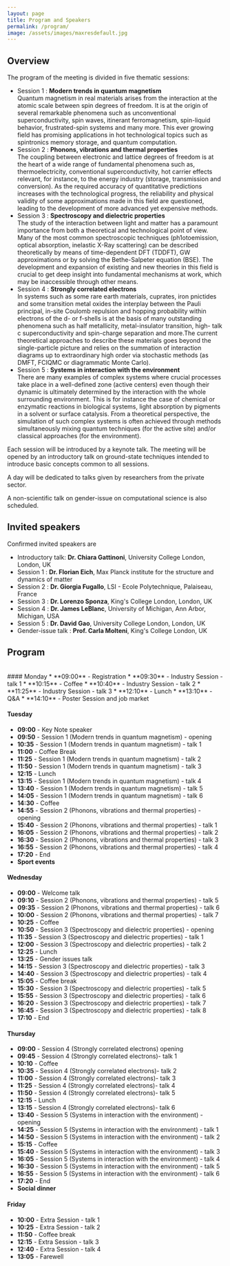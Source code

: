 ```yaml
---
layout: page
title: Program and Speakers
permalink: /program/
image: /assets/images/maxresdefault.jpg
---
```

## Overview
<b></b>

The program of the meeting is divided in five thematic sessions:

* Session 1 : **Modern trends in quantum magnetism** <br>
  Quantum magnetism in real materials arises from the interaction at the atomic scale between spin degrees of freedom. It is at the origin of several remarkable phenomena such as unconventional superconductivity, spin waves, itinerant ferromagnetism, spin-liquid behavior, frustrated-spin systems and many more. This ever growing field has promising applications in hot technological topics such as spintronics memory storage, and quantum computation.
* Session 2 : **Phonons, vibrations and thermal properties** <br>
  The coupling between electronic and lattice degrees of freedom is at the heart of a wide range of fundamental phenomena such as, thermoelectricity, conventional superconductivity, hot carrier effects relevant, for instance, to the energy industry (storage, transmission and conversion). As the required accuracy of quantitative predictions increases with the technological progress, the reliability and physical validity of some approximations made in this field are questioned, leading to the development of more advanced yet expensive methods.
* Session 3 : **Spectroscopy and dielectric properties** <br>
  The study of the interaction between light and matter has a paramount importance from both a theoretical and technological point of view. Many of the most common spectroscopic techniques (ph1otoemission, optical absorption, inelastic X-Ray scattering) can be described theoretically by means of time-dependent DFT (TDDFT), GW approximations or by solving the Bethe-Salpeter equation (BSE). The development and expansion of existing and new theories in this field is crucial to get deep insight into fundamental mechanisms at work, which may be inaccessible through other means.
* Session 4 : **Strongly correlated electrons** <br>
  In systems such as some rare earth materials, cuprates, iron pnictides and some transition metal oxides the interplay between the Pauli principal, in-site Coulomb repulsion and hopping probability within electrons of the d- or f-shells is at the basis of many outstanding phenomena such as half metallicity, metal-insulator transition, high- talk c superconductivity and spin-charge separation and more.The current theoretical approaches to describe these materials goes beyond the single-particle picture and relies on the summation of interaction diagrams up to extraordinary high order via stochastic methods (as DMFT, FCIQMC or diagrammatic Monte Carlo).
* Session 5 : **Systems in interaction with the environment** <br>
  There are many examples of complex systems where crucial processes take place in a well-defined zone (active centers) even though their dynamic is ultimately determined by the interaction with the whole surrounding environment. This is for instance the case of chemical or enzymatic reactions in biological systems, light absorption by pigments in a solvent or surface catalysis. From a theoretical perspective, the simulation of such complex systems is often achieved through methods simultaneously mixing quantum techniques (for the active site) and/or classical approaches (for the environment).

Each session will be introduced by a keynote talk.
The meeting will be opened by an introductory talk on ground-state techniques intended to introduce basic concepts common to all sessions.

A day will be dedicated to talks given by researchers from the private sector.

A non-scientific talk on gender-issue on computational science is also scheduled.

<!-- The detailed program will be announced as soon as possible. -->

## Invited speakers
<b></b>

Confirmed invited speakers are

* Introductory talk: **Dr. Chiara Gattinoni**, University College London, London, UK
* Session 1 : **Dr. Florian Eich**, Max Planck institute for the structure and dynamics of matter
* Session 2 : **Dr. Giorgia Fugallo**, LSI - Ecole Polytechnique, Palaiseau, France
* Session 3 : **Dr. Lorenzo Sponza**, King's College London, London, UK
* Session 4 : **Dr. James LeBlanc**, University of Michigan, Ann Arbor, Michigan, USA
* Session 5 : **Dr. David Gao**, University College London, London, UK
* Gender-issue talk : **Prof. Carla Molteni**, King's College London, UK

## Program
<br>
#### Monday
<!-- <h4 style="text-align: center;" markdown="1">Monday</h4> -->
* **09:00** - Registration
* **09:30** - Industry Session - talk 1
* **10:15** - Coffee
* **10:40** - Industry Session - talk 2
* **11:25** - Industry Session - talk 3
* **12:10** - Lunch
* **13:10** - Q&A
* **14:10** - Poster Session and job market

#### Tuesday
<!-- <h4 style="text-align: center;" markdown="1">Tuesday</h4> -->
* **09:00** - Key Note speaker
* **09:50** - Session 1 (Modern trends in quantum magnetism) - opening
* **10:35** - Session 1 (Modern trends in quantum magnetism) - talk 1
* **11:00** - Coffee Break
* **11:25** - Session 1 (Modern trends in quantum magnetism) - talk 2
* **11:50** - Session 1 (Modern trends in quantum magnetism) - talk 3
* **12:15** - Lunch
* **13:15** - Session 1 (Modern trends in quantum magnetism) - talk 4
* **13:40** - Session 1 (Modern trends in quantum magnetism) - talk 5
* **14:05** - Session 1 (Modern trends in quantum magnetism) - talk 6
* **14:30** - Coffee
* **14:55** - Session 2 (Phonons, vibrations and thermal properties) - opening
* **15:40** - Session 2 (Phonons, vibrations and thermal properties) - talk 1
* **16:05** - Session 2 (Phonons, vibrations and thermal properties) - talk 2
* **16:30** - Session 2 (Phonons, vibrations and thermal properties) - talk 3
* **16:55** - Session 2 (Phonons, vibrations and thermal properties) - talk 4
* **17:20** - End
* **Sport events**

#### Wednesday
<!-- <h4 style="text-align: center;" markdown="1">Wednesday</h4> -->
* **09:00** - Welcome talk
* **09:10** - Session 2 (Phonons, vibrations and thermal properties) - talk 5
* **09:35** - Session 2 (Phonons, vibrations and thermal properties) - talk 6
* **10:00** - Session 2 (Phonons, vibrations and thermal properties) - talk 7
* **10:25** - Coffee
* **10:50** - Session 3 (Spectroscopy and dielectric properties) - opening
* **11:35** - Session 3 (Spectroscopy and dielectric properties) - talk 1
* **12:00** - Session 3 (Spectroscopy and dielectric properties) - talk 2
* **12:25** - Lunch
* **13:25** - Gender issues talk
* **14:15** - Session 3 (Spectroscopy and dielectric properties) - talk 3
* **14:40** - Session 3 (Spectroscopy and dielectric properties) - talk 4
* **15:05** - Coffee break
* **15:30** - Session 3 (Spectroscopy and dielectric properties) - talk 5
* **15:55** - Session 3 (Spectroscopy and dielectric properties) - talk 6
* **16:20** - Session 3 (Spectroscopy and dielectric properties) - talk 7
* **16:45** - Session 3 (Spectroscopy and dielectric properties) - talk 8
* **17:10** - End

#### Thursday
<!-- <h4 style="text-align: center;" markdown="1">Thursday</h4> -->
* **09:00** - Session 4 (Strongly correlated electrons) opening
* **09:45** - Session 4 (Strongly correlated electrons)- talk 1
* **10:10** - Coffee
* **10:35** - Session 4 (Strongly correlated electrons)- talk 2
* **11:00** - Session 4 (Strongly correlated electrons)- talk 3
* **11:25** - Session 4 (Strongly correlated electrons)- talk 4
* **11:50** - Session 4 (Strongly correlated electrons)- talk 5
* **12:15** - Lunch
* **13:15** - Session 4 (Strongly correlated electrons)- talk 6
* **13:40** - Session 5 (Systems in interaction with the environment) - opening
* **14:25** - Session 5 (Systems in interaction with the environment) - talk 1
* **14:50** - Session 5 (Systems in interaction with the environment) - talk 2
* **15:15** - Coffee
* **15:40** - Session 5 (Systems in interaction with the environment) - talk 3
* **16:05** - Session 5 (Systems in interaction with the environment) - talk 4
* **16:30** - Session 5 (Systems in interaction with the environment) - talk 5
* **16:55** - Session 5 (Systems in interaction with the environment) - talk 6
* **17:20** - End
* **Social dinner**

#### Friday
<!-- <h4 style="text-align: center;" markdown="1">Friday</h4> -->
* **10:00** - Extra Session - talk 1
* **10:25** - Extra Session - talk 2
* **11:50** - Coffee break
* **12:15** - Extra Session - talk 3
* **12:40** - Extra Session - talk 4
* **13:05** - Farewell
